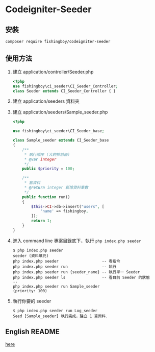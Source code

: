 # Codeigniter-Seeder

## 安裝
```
composer require fishingboy/codeigniter-seeder
```

## 使用方法
1. 建立 application/controller/Seeder.php
    ```php
    <?php
    use fishingboy\ci_seeder\CI_Seeder_Controller;
    class Seeder extends CI_Seeder_Controller { }
    ```
    
2. 建立 application/seeders 資料夾

3. 建立 application/seeders/Sample_seeder.php
    ```php
    <?php
    
    use fishingboy\ci_seeder\CI_Seeder_base;
    
    class Sample_seeder extends CI_Seeder_base
    {
        /**
         * 執行順序 (大的排前面)
         * @var integer
         */
        public $priority = 100;
    
        /**
         * 塞資料
         * @return integer 新增資料筆數
         */
        public function run()
        {
            $this->CI->db->insert("users", [
                'name' => fishingboy,
            ]);
            return 1;
        }
    }
    
    ```
    
4. 進入 command line 專案目錄底下，執行 `php index.php seeder`
    ```shell
    $ php index.php seeder
    seeder (資料填充)
    php index.php seeder                   -- 看指令
    php index.php seeder run               -- 執行
    php index.php seeder run {seeder_name} -- 執行單一 Seeder
    php index.php seeder ls                -- 看目前 Seeder 的狀態
    -- 
    php index.php seeder run Sample_seeder                     (priority: 100)
    ```
    
5. 執行你要的 seeder
   ```shell
   $ php index.php seeder run Log_seeder
   Seed [Sample_seeder] 執行完成，建立 1 筆資料. 

   ```

## English README

[here](README-zh-tw.md)
   